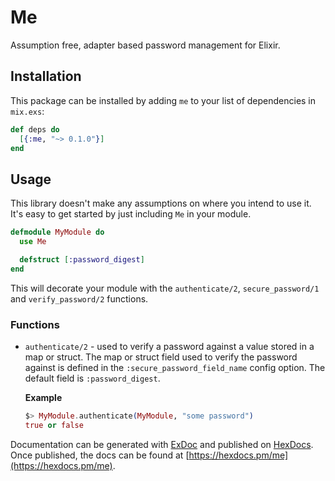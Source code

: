 # Me

Assumption free, adapter based password management for Elixir.

## Installation

This package can be installed by adding `me` to your list of dependencies in
`mix.exs`:

```elixir
def deps do
  [{:me, "~> 0.1.0"}]
end
```

## Usage

This library doesn't make any assumptions on where you intend to use it. It's
easy to get started by just including `Me` in your module.

```elixir
defmodule MyModule do
  use Me

  defstruct [:password_digest]
end
```

This will decorate your module with the `authenticate/2`, `secure_password/1`
and `verify_password/2` functions.

### Functions

* `authenticate/2` - used to verify a password against a value stored in a map
  or struct. The map or struct field used to verify the password against is
  defined in the `:secure_password_field_name` config option. The default field
  is `:password_digest`.

  **Example**

  ```elixir
  $> MyModule.authenticate(MyModule, "some password")
  true or false
  ```

Documentation can be generated with [ExDoc](https://github.com/elixir-lang/ex_doc)
and published on [HexDocs](https://hexdocs.pm). Once published, the docs can
be found at [https://hexdocs.pm/me](https://hexdocs.pm/me).
